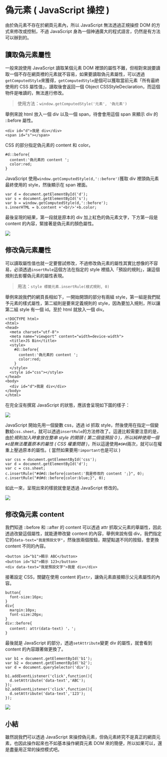 # 偽元素 ( JavaScript 操控 )

由於偽元素不存在於網頁元素內，所以 JavaScript 無法透過正規操控 DOM 的方式來修改或控制，不過 JavaScript 身為一個神通廣大的程式語言，仍然是有方法可以辦到的。

## 讀取偽元素屬性

一般來說使用 JavaScript 讀取某個元素 DOM 裡頭的屬性不難，但相對來說要讀取一個不存在網頁裡的元素就不容易，如果要讀取偽元素屬性，可以透過`getComputedStyle`來獲得，`getComputedStyle`是個可以獲取當前元素「所有最終使用的 CSS 屬性值」，讀取後會返回一個 Object CSSStyleDeclaration，而這個物件是唯讀的，無法進行修改。

>使用方法：`window.getComputedStyle('元素', '偽元素')`

舉例來說 html 放入一個 div 以及一個 span，待會會用這個 span 來顯示 div 的 ::before 屬性。

	<div id="d">我是 div</div>
	<span id="s"></span>

CSS 的部分指定偽元素的 content 和 color。

	#d::before{
	  content:'偽元素的 content ';
	  color:red;
	}

JavaScript 使用`window.getComputedStyle(d,'::before')`獲取 div 裡頭偽元素最終使用的 style，然後顯示在 span 裡面。

	var d = document.getElementById('d');
	var s = document.getElementById('s');
	var b = window.getComputedStyle(d,'::before');
	s.innerHTML = b.content +'<br/>'+b.color;

最後呈現的結果，第一段就是原本的 div 加上紅色的偽元素文字，下方第一段是 content 的內容，緊接著是偽元素的顏色屬性。

![](/img/articles/201706/pseudo-element-3-01.jpg)


## 修改偽元素屬性

可以讀取屬性值也就一定要嘗試修改，不過修改偽元素的屬性其實比想像的不容易，必須透過`insertRule`這個方法在指定的 style 裡插入「預設的規則」，讓這個規則去影響偽元素的屬性表現。

>用法：`style 標籤元素.insertRule(樣式規則, 0)`

舉例來說我們的網頁長相如下，一開始開頭的部分有兩組 style，第一組是我們賦予元素的樣式屬性，第二組則是要來定義規則的 style，因為要加入規則，所以讓第二組 style 有一個 id。至於 html 就放入一個 div。

	<!DOCTYPE html>
	<html>
	<head>
	  <meta charset="utf-8">
	  <meta name="viewport" content="width=device-width">
	  <title>JS Bin</title>
	  <style>
	    #d::before{
	      content:'偽元素的 content ';
	      color:red;
	    }
	  </style>
	  <style id="css"></style>
	</head>
	<body>
	  <div id="d">我是 div</div>
	</body>
	</html>

在完全沒有撰寫 JavaScript 的狀態，應該會呈現如下圖的樣子：

![](/img/articles/201706/pseudo-element-3-02.jpg)

JavaScript 開始先用一個變數 css，透過 id 抓取 style，然後使用在指定一個變數給`css.sheet`，就可以透過`insertRule`的方法修改了。這邊比較需要注意的是，由於*規則加入時會放在整串 style 的開頭 ( 第二個值預設 0 )，所以純粹使用一個`#d`是無法覆蓋原本的屬性 ( CSS 權重問題 )*，所以這邊使用`#d#d`兩次，就可以在權重上壓過原本的屬性。( 當然如果要用`!important`也是可以 )

	var css = document.getElementById('css');
	var d = document.getElementById('d');
	var c = css.sheet;
	c.insertRule("#d#d::before{content:'我是修改的 content ';}", 0);
	c.insertRule("#d#d::before{color:blue;}", 0);

如此一來，呈現出來的樣貌就會是透過 JavaScript 修改的。

![](/img/articles/201706/pseudo-element-3-03.jpg)


## 修改偽元素 content

我們知道 ::before 和 ::after 的 content 可以透過 attr 抓取父元素的舉屬性，因此透過改變這個屬性，就能連帶改變 content 的內容，舉例來說有個 div，我們指定它的`data-text="我是預設文字"`，然後放兩個按鈕，期望點選不同的按鈕，會更換 content 不同的內容。

	<button id="b1">顯示 ABC</button>
	<button id="b2">顯示 123</button>
	<div data-text="我是預設文字">我是 div</div>

接著設定 CSS，關鍵在使用 content 的`attr`，讓偽元素直接顯示父元素屬性的內容。

	button{
	  font-size:16px;
	}
	div{
	  margin:10px;
	  font-size:20px;
	}
	div::before{
	  content: attr(data-text) '，';
	}

最後就是 JavaScript 的部分，透過`setAttribute`變更 div 的屬性，就會看到 content 的內容跟著做更換了。

	var b1 = document.getElementById('b1');
	var b2 = document.getElementById('b2');
	var d = document.querySelector('div');

	b1.addEventListener('click',function(){
	  d.setAttribute('data-text','ABC');
	});
	b2.addEventListener('click',function(){
	  d.setAttribute('data-text','123');
	});

![](/img/articles/201706/pseudo-element-3-01.gif)



## 小結

雖然說我們可以透過 JavaScript 來操控偽元素，但偽元素終究不是真正的網頁元素，也因此操作起來也不如基本操作網頁元素 DOM 來的簡便，所以如果可以，還是盡量用正常的操控模式吧。


